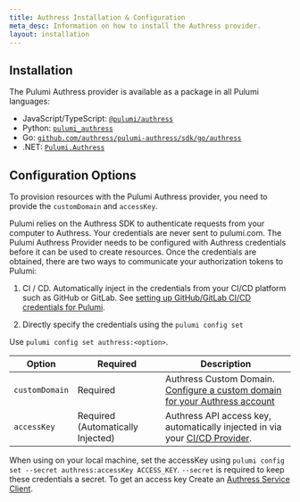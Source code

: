 ```yaml
---
title: Authress Installation & Configuration
meta_desc: Information on how to install the Authress provider.
layout: installation
---
```


## Installation

The Pulumi Authress provider is available as a package in all Pulumi languages:

* JavaScript/TypeScript: [`@pulumi/authress`](https://www.npmjs.com/package/@pulumi/authress)
* Python: [`pulumi_authress`](https://pypi.org/project/pulumi-authress/)
* Go: [`github.com/authress/pulumi-authress/sdk/go/authress`](https://pkg.go.dev/github.com/authress/pulumi-authress/sdk)
* .NET: [`Pulumi.Authress`](https://www.nuget.org/packages/Pulumi.Authress)

## Configuration Options

To provision resources with the Pulumi Authress provider, you need to provide the `customDomain` and `accessKey`. 

Pulumi relies on the Authress SDK to authenticate requests from your computer to Authress. Your credentials are never sent to pulumi.com. The Pulumi Authress Provider needs to be configured with Authress credentials before it can be used to create resources. Once the credentials are obtained, there are two ways to communicate your authorization tokens to Pulumi:

1. CI / CD. Automatically inject in the credentials from your CI/CD platform such as GitHub or GitLab. See [setting up GitHub/GitLab CI/CD credentials for Pulumi](https://authress.io/knowledge-base/docs/category/cicd).

2. Directly specify the credentials using the `pulumi config set`


Use `pulumi config set authress:<option>`.

| Option    | Required | Description                                                       |
|-----------|-------------------|-------------------------------------------------------------------|
| `customDomain`     | Required          | Authress Custom Domain. [Configure a custom domain for your Authress account](https://authress.io/app/#/settings?focus=domain)         |
| `accessKey`        | Required (Automatically Injected)          | Authress API access key, automatically injected in via your [CI/CD Provider](https://authress.io/knowledge-base/docs/category/cicd).|

When using on your local machine, set the accessKey using `pulumi config set --secret authress:accessKey ACCESS_KEY`. `--secret` is required to keep these credentials a secret. To get an access key Create an [Authress Service Client](https://authress.io/app/#/settings?focus=clients).
